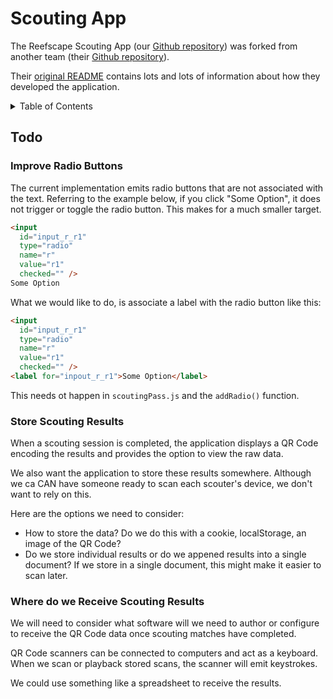 # Scouting App

The Reefscape Scouting App (our
[Github repository](https://github.com/FairportRobotics/ScoutingPASS)) was
forked from another team (their
[Github repository](https://github.com/PWNAGERobotics/ScoutingPASS)).

Their [original README](./PWNAGE_README.md) contains lots and lots of
information about how they developed the application.

<!-- TABLE OF CONTENTS -->
<details>
  <summary>Table of Contents</summary>
  <ol>
    <li><a href="#todo">Todo</a></li>
  </ol>
</details>

<!-- Todo -->
<div id="todo"></div>

## Todo

### Improve Radio Buttons

The current implementation emits radio buttons that are not associated with the
text. Referring to the example below, if you click "Some Option", it does not
trigger or toggle the radio button. This makes for a much smaller target.

```html
<input
  id="input_r_r1"
  type="radio"
  name="r"
  value="r1"
  checked="" />
Some Option
```

What we would like to do, is associate a label with the radio button like this:

```html
<input
  id="input_r_r1"
  type="radio"
  name="r"
  value="r1"
  checked="" />
<label for="inpout_r_r1">Some Option</label>
```

This needs ot happen in `scoutingPass.js` and the `addRadio()` function.

### Store Scouting Results

When a scouting session is completed, the application displays a QR Code
encoding the results and provides the option to view the raw data.

We also want the application to store these results somewhere. Although we ca
CAN have someone ready to scan each scouter's device, we don't want to rely on
this.

Here are the options we need to consider:

- How to store the data? Do we do this with a cookie, localStorage, an image of
  the QR Code?
- Do we store individual results or do we appened results into a single
  document? If we store in a single document, this might make it easier to scan
  later.

### Where do we Receive Scouting Results

We will need to consider what software will we need to author or configure to
receive the QR Code data once scouting matches have completed.

QR Code scanners can be connected to computers and act as a keyboard. When we
scan or playback stored scans, the scanner will emit keystrokes.

We could use something like a spreadsheet to receive the results.
